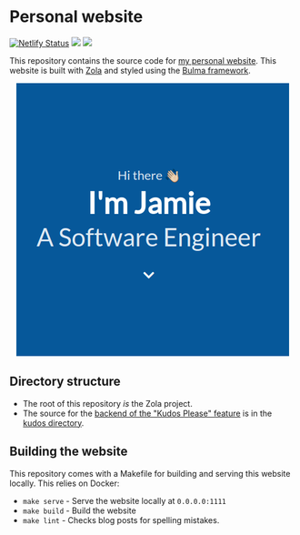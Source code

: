 # Personal website

[![Netlify Status](https://api.netlify.com/api/v1/badges/af1f3486-98da-4b30-a5a9-680e656c709c/deploy-status)](https://app.netlify.com/sites/optimistic-edison-23360f/deploys) ![](https://github.com/jamiebrynes7/website/workflows/Build%20Kudos%20Please/badge.svg) ![](https://github.com/jamiebrynes7/website/workflows/Check%20blog%20posts/badge.svg)

This repository contains the source code for [my personal website](https://jamiebrynes.com). This website is built with [Zola](http://getzola.org) and styled using the [Bulma framework](https://bulma.io/).

<p align="center">
  <img src="./static/imgs/website.png">
</p>

## Directory structure

* The root of this repository _is_ the Zola project. 
* The source for the [backend of the "Kudos Please" feature](https://www.jamiebrynes.com/blog/kudos-please/) is in the [kudos directory](./kudos).

## Building the website

This repository comes with a Makefile for building and serving this website locally. This relies on Docker:

* `make serve` - Serve the website locally at `0.0.0.0:1111`
* `make build` - Build the website
* `make lint` - Checks blog posts for spelling mistakes.